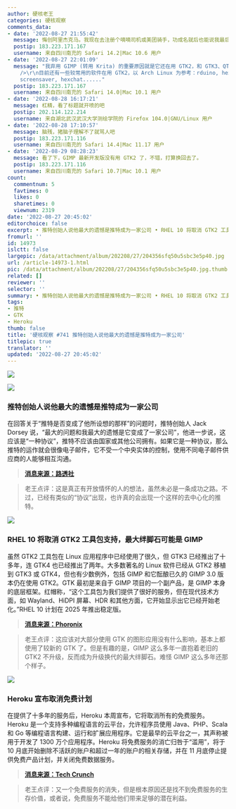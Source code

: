 ```yaml
---
author: 硬核老王
categories: 硬核观察
comments_data:
- date: '2022-08-27 21:55:42'
  message: 悔创阿里杰克马。我现在去注册个嘀嘀司机或美团骑手，功成名就后也能说我最后悔的就是成立这家公司，还没干嘀嘀痛快，能游览整个城市美景。
  postip: 183.223.171.167
  username: 来自四川南充的 Safari 14.2|Mac 10.6 用户
- date: '2022-08-27 22:01:09'
  message: "我弃用 GIMP (转用 Krita) 的重要原因就是它还在用 GTK2，和 GTK3、QT5 的主题风格统一不了，看着丑死了。<br />\r\n<br
    />\r\n目前还有一些较常用的软件在用 GTK2，以 Arch Linux 为参考：rduino, hexchat, LXDE 部分软件, steam-native-runtime,
    screensaver, hexchat......"
  postip: 183.223.171.167
  username: 来自四川南充的 Safari 14.0|Mac 10.1 用户
- date: '2022-08-28 16:17:21'
  message: 杠精，看了标题就开喷的吧
  postip: 202.114.122.214
  username: 来自湖北武汉武汉大学测绘学院的 Firefox 104.0|GNU/Linux 用户
- date: '2022-08-28 17:10:57'
  message: 脑残，猪脑子理解不了就骂人吧
  postip: 183.223.171.116
  username: 来自四川南充的 Safari 14.4|Mac 11.17 用户
- date: '2022-08-29 08:28:23'
  message: 看了下，GIMP 最新开发版没有用 GTK2 了，不错，打算换回去了。
  postip: 183.223.171.116
  username: 来自四川南充的 Safari 10.7|Mac 10.1 用户
count:
  commentnum: 5
  favtimes: 0
  likes: 0
  sharetimes: 0
  viewnum: 2319
date: '2022-08-27 20:45:02'
editorchoice: false
excerpt: • 推特创始人说他最大的遗憾是推特成为一家公司 • RHEL 10 将取消 GTK2 工具包支持，最大绊脚石可能是 GIMP • Heroku 宣布取消免费计划
fromurl: ''
id: 14973
islctt: false
largepic: /data/attachment/album/202208/27/204356sfq50u5sbc3e5p40.jpg
url: /article-14973-1.html
pic: /data/attachment/album/202208/27/204356sfq50u5sbc3e5p40.jpg.thumb.jpg
related: []
reviewer: ''
selector: ''
summary: • 推特创始人说他最大的遗憾是推特成为一家公司 • RHEL 10 将取消 GTK2 工具包支持，最大绊脚石可能是 GIMP • Heroku 宣布取消免费计划
tags:
- 推特
- GTK
- Heroku
thumb: false
title: '硬核观察 #741 推特创始人说他最大的遗憾是推特成为一家公司'
titlepic: true
translator: ''
updated: '2022-08-27 20:45:02'
---
```


![](/data/attachment/album/202208/27/204356sfq50u5sbc3e5p40.jpg)


![](/data/attachment/album/202208/27/204405hyq9mtms91t1tc0t.jpg)


### 推特创始人说他最大的遗憾是推特成为一家公司


在回答关于“推特是否变成了他所设想的那样”的问题时，推特创始人 Jack Dorsey 说，“最大的问题和我最大的遗憾是它变成了一家公司”，他进一步说，这应该是“一种协议”，推特不应该由国家或其他公司拥有。如果它是一种协议，那么推特的运作就会很像电子邮件，它不受一个中央实体的控制，使用不同电子邮件供应商的人能够相互沟通。



> 
> **[消息来源：路透社](https://www.reuters.com/business/media-telecom/jack-dorsey-says-he-believes-twitter-should-not-be-owned-by-state-company-2022-08-25/)**
> 
> 
> 



> 
> 老王点评：这是真正有开放情怀的人的想法，虽然未必是一条成功之路。不过，已经有类似的“协议”出现，也许真的会出现一个这样的去中心化的推特。
> 
> 
> 


![](/data/attachment/album/202208/27/204422uz81p83bzo565gp0.jpg)


### RHEL 10 将取消 GTK2 工具包支持，最大绊脚石可能是 GIMP


虽然 GTK2 工具包在 Linux 应用程序中已经使用了很久，但 GTK3 已经推出了十多年，连 GTK4 也已经推出了两年。大多数著名的 Linux 软件已经从 GTK2 移植到 GTK3 或 GTK4，但也有少数例外，包括 GIMP 和它酝酿已久的 GIMP 3.0 版本仍在使用 GTK2。GTK 最初是来自于 GIMP 项目的一个副产品，是 GIMP 本身的底层框架。红帽称，“这个工具包为我们提供了很好的服务，但在现代技术方面，如 Wayland、HiDPI 屏幕、HDR 和其他方面，它开始显示出它已经开始老化。”RHEL 10 计划在 2025 年推出稳定版。



> 
> **[消息来源：Phoronix](https://www.phoronix.com/news/RHEL-10-No-GTK2)**
> 
> 
> 



> 
> 老王点评：这应该对大部分使用 GTK 的图形应用没有什么影响，基本上都使用了较新的 GTK 了。但是有趣的是，GIMP 这么多年一直抱着老旧的 GTK2 不升级，反而成为升级换代的最大绊脚石。难怪 GIMP 这么多年还那个样子。
> 
> 
> 


![](/data/attachment/album/202208/27/204445wonnyz4scwxnzxw8.jpg)


### Heroku 宣布取消免费计划


在提供了十多年的服务后，Heroku 本周宣布，它将取消所有的免费服务。Heroku 是一个支持多种编程语言的云平台，允许程序员使用 Java、PHP、Scala 和 Go 等编程语言构建、运行和扩展应用程序。它是最早的云平台之一，其声称被用于开发了 1300 万个应用程序。Heroku 将免费服务的消亡归咎于“滥用”，将于 10 月底开始删除不活跃的账户和超过一年的账户的相关存储，并在 11 月底停止提供免费产品计划，并关闭免费数据服务。



> 
> **[消息来源：Tech Crunch](https://techcrunch.com/2022/08/25/heroku-announces-plans-to-eliminate-free-plans-blaming-fraud-and-abuse/)**
> 
> 
> 



> 
> 老王点评：又一个免费服务的消失，但是根本原因还是找不到免费服务的生存价值，或者说，免费服务不能给他们带来足够的潜在利益。
> 
> 
>